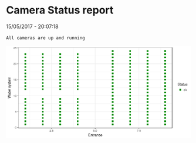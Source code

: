 Camera Status report
================
15/05/2017 - 20:07:18

    All cameras are up and running

![](camreport_files/figure-markdown_github/unnamed-chunk-2-1.png)
